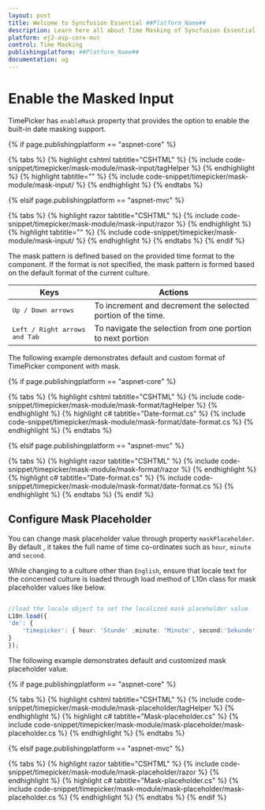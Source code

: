 ```yaml
---
layout: post
title: Welcome to Syncfusion Essential ##Platform_Name##
description: Learn here all about Time Masking of Syncfusion Essential ##Platform_Name## widgets based on HTML5 and jQuery.
platform: ej2-asp-core-mvc
control: Time Masking
publishingplatform: ##Platform_Name##
documentation: ug
---
```



# Enable the Masked Input

TimePicker has `enableMask` property that provides the option to enable the built-in date masking support.

{% if page.publishingplatform == "aspnet-core" %}

{% tabs %}
{% highlight cshtml tabtitle="CSHTML" %}
{% include code-snippet/timepicker/mask-module/mask-input/tagHelper %}
{% endhighlight %}
{% highlight  tabtitle="" %}
{% include code-snippet/timepicker/mask-module/mask-input/ %}
{% endhighlight %}
{% endtabs %}

{% elsif page.publishingplatform == "aspnet-mvc" %}

{% tabs %}
{% highlight razor tabtitle="CSHTML" %}
{% include code-snippet/timepicker/mask-module/mask-input/razor %}
{% endhighlight %}
{% highlight  tabtitle="" %}
{% include code-snippet/timepicker/mask-module/mask-input/ %}
{% endhighlight %}
{% endtabs %}
{% endif %}



The mask pattern is defined based on the provided time format to the component. If the format is not specified, the mask pattern is formed based on the default format of the current culture.

| **Keys** | **Actions** |
| --- | --- |
| <kbd>Up / Down arrows</kbd> | To increment and decrement the selected portion of the time. |
| <kbd>Left / Right arrows and Tab</kbd> | To navigate the selection from one portion to next portion |

The following example demonstrates default and custom format of TimePicker component with mask.

{% if page.publishingplatform == "aspnet-core" %}

{% tabs %}
{% highlight cshtml tabtitle="CSHTML" %}
{% include code-snippet/timepicker/mask-module/mask-format/tagHelper %}
{% endhighlight %}
{% highlight c# tabtitle="Date-format.cs" %}
{% include code-snippet/timepicker/mask-module/mask-format/date-format.cs %}
{% endhighlight %}
{% endtabs %}

{% elsif page.publishingplatform == "aspnet-mvc" %}

{% tabs %}
{% highlight razor tabtitle="CSHTML" %}
{% include code-snippet/timepicker/mask-module/mask-format/razor %}
{% endhighlight %}
{% highlight c# tabtitle="Date-format.cs" %}
{% include code-snippet/timepicker/mask-module/mask-format/date-format.cs %}
{% endhighlight %}
{% endtabs %}
{% endif %}



## Configure Mask Placeholder

You can change mask placeholder value through property `maskPlaceholder`. By default , it takes the full name of  time co-ordinates such as `hour`, `minute` and `second`.

While changing to a culture other than `English`, ensure that locale text for the concerned culture is loaded through load method of L10n class for mask placeholder values like below.

```typescript

//load the locale object to set the localized mask placeholder value
L10n.load({
'de': {
    'timepicker': { hour: 'Stunde' ,minute: 'Minute', second:'Sekunde' }
}
});

```

The following example demonstrates default and customized mask placeholder value.

{% if page.publishingplatform == "aspnet-core" %}

{% tabs %}
{% highlight cshtml tabtitle="CSHTML" %}
{% include code-snippet/timepicker/mask-module/mask-placeholder/tagHelper %}
{% endhighlight %}
{% highlight c# tabtitle="Mask-placeholder.cs" %}
{% include code-snippet/timepicker/mask-module/mask-placeholder/mask-placeholder.cs %}
{% endhighlight %}
{% endtabs %}

{% elsif page.publishingplatform == "aspnet-mvc" %}

{% tabs %}
{% highlight razor tabtitle="CSHTML" %}
{% include code-snippet/timepicker/mask-module/mask-placeholder/razor %}
{% endhighlight %}
{% highlight c# tabtitle="Mask-placeholder.cs" %}
{% include code-snippet/timepicker/mask-module/mask-placeholder/mask-placeholder.cs %}
{% endhighlight %}
{% endtabs %}
{% endif %}


